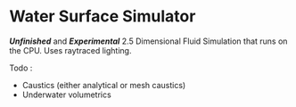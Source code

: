 # Water Surface Simulator

***Unfinished*** and ***Experimental*** 2.5 Dimensional Fluid Simulation that runs on the CPU.
Uses raytraced lighting.

Todo : 
- Caustics (either analytical or mesh caustics)
- Underwater volumetrics


